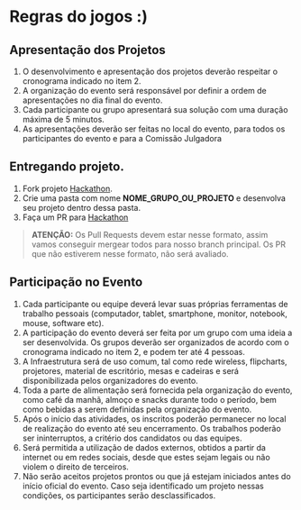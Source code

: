 # Regras do jogos :)

## Apresentação dos Projetos
1. O desenvolvimento e apresentação dos projetos deverão respeitar o cronograma indicado no item 2.
2. A organização do evento será responsável por definir a ordem de apresentações no dia final do evento.
3. Cada participante ou grupo apresentará sua solução com uma duração máxima de 5 minutos.
4. As apresentações deverão ser feitas no local do evento, para todos os
participantes do evento e para a Comissão Julgadora

## Entregando projeto.
1. Fork projeto [Hackathon](https://github.com/descomplica/hackathon).
2. Crie uma pasta com nome **NOME_GRUPO_OU_PROJETO** e desenvolva seu projeto dentro dessa pasta.
3. Faça um PR para [Hackathon](https://github.com/descomplica/hackathon)

> **ATENÇÃO:** Os Pull Requests devem estar nesse formato, assim vamos conseguir mergear todos para nosso branch principal. Os PR que não estiverem nesse formato, não será avaliado.

## Participação no Evento
1. Cada participante ou equipe deverá levar suas próprias ferramentas de trabalho pessoais (computador, tablet, smartphone, monitor, notebook, mouse, software etc).
2. A participação do evento deverá ser feita por um grupo com uma ideia a ser desenvolvida. Os grupos deverão ser organizados de acordo com o cronograma indicado no item 2, e podem ter até 4 pessoas.
3. A Infraestrutura será de uso comum, tal como rede wireless, flipcharts, projetores, material de escritório, mesas e cadeiras e será disponibilizada pelos organizadores do evento.
4. Toda a parte de alimentação será fornecida pela organização do evento, como café da manhã, almoço e snacks durante todo o período, bem como bebidas a serem definidas pela organização do evento.
5. Após o início das atividades, os inscritos poderão permanecer no local de realização do evento até seu encerramento. Os trabalhos poderão ser ininterruptos, a critério dos candidatos ou das equipes.
6. Será permitida a utilização de dados externos, obtidos a partir da internet ou em redes sociais, desde que estes sejam legais ou não violem o direito de terceiros.
7. Não serão aceitos projetos prontos ou que já estejam iniciados antes do início oficial do evento. Caso seja identificado um projeto nessas condições, os participantes serão desclassificados.

